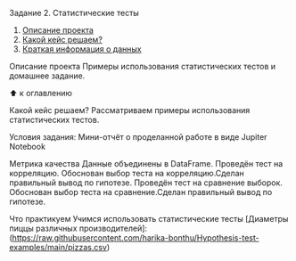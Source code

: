 Задание 2. Статистические тесты
1. [Описание проекта]()
2. [Какой кейс решаем?]()
3. [Краткая информация о данных](https://github.com/dmitruy11/EDA---1/blob/main/%D0%A2%D0%95%D0%A1%D0%A2%D0%AB/%D0%9F%D0%9E%D0%9F%20%D0%A1%D0%A2%D0%90%D0%A2%20%D0%A2%D0%95%D0%A1%D0%A2%D0%AB%20%D0%92%20%D0%9F%D0%90%D0%99%D0%A2%D0%9E%D0%9D.IPYNB)

Описание проекта
Примеры использования статистических тестов и домашнее задание.

⬆️ к оглавлению

Какой кейс решаем?
Рассматриваем примеры использования статистических тестов.

Условия задания:
Мини-отчёт о проделанной работе в виде Jupiter Notebook

Метрика качества
Данные объединены в DataFrame. Проведён тест на корреляцию. Обоснован выбор теста на корреляцию.Сделан правильный вывод по гипотезе. Проведён тест на сравнение выборок. Обоснован выбор теста на сравнение.Сделан правильный вывод по гипотезе.

Что практикуем
Учимся использовать статистические тесты
[Диаметры пиццы различных производителей]: (https://raw.githubusercontent.com/harika-bonthu/Hypothesis-test-examples/main/pizzas.csv)